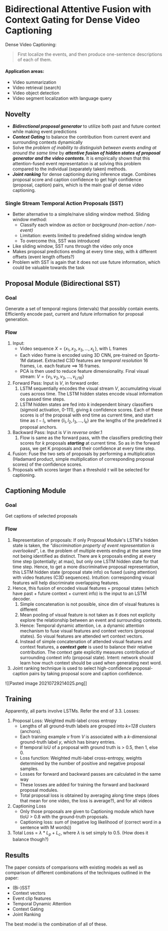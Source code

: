 # Bidirectional Attentive Fusion with Context Gating for Dense Video Captioning
Dense Video Captioning: 
> First localize the events, and then produce one-sentence descriptions of each of them. 

#### Application areas:
* Video summarization
* Video retrieval (search)
* Video object detection
* Video segment localization with language query

## Novelty
- ***Bidirectional proposal generator*** to utilize both past and future context while making event predictions
- ***Context Gating*** to balance the contribution from current event and surrounding contexts dynamically
- Solve the *problem of inability to distinguish between events ending at around the same time* by ***attentive fusion of hidden states of proposal generator and the video contents***. It is empirically shown that this attention-fused event representation is at solving this problem compared to the individual (separately taken) methods.
- ***Joint ranking*** for dense captioning during inference stage. Combines proposal score and caption confidence to get high confidence (proposal, caption) pairs, which is the main goal of dense video captioning.

### Single Stream Temporal Action Proposals (SST)
- Better alternative to a simple/naive sliding window method. 
Sliding window method:
	- Classify each window as *action* or *background (non-action / non-event)*
	- Limitation: events limited to predefined sliding window length
	- To overcome this, SST was introduced
- Like sliding window, SST runs through the video only once
- Makes proposal predictions ending at every time step, with *k* different offsets (event length offsets?)
- Problem with SST is again that it does not use future information, which could be valuable towards the task


## Proposal Module (Bidirectional SST)
### Goal
Generate a set of temporal regions (intervals) that possibly contain events. Efficiently encode past, current and future information for proposal generation.

### Flow
1. Input: 
	- Video sequence $X = \{x_1, x_2, x_3, ..., x_L\}$, with L frames
	- Each video frame is encoded using 3D CNN, pre-trained on Sports-1M dataset. Extracted C3D features are *temporal resolution* 16 frames, i.e. each feature ==> 16 frames.
	- PCA is then used to reduce feature dimensionality. Final visual stream: $V = \{v_1, v_2, v_3, ..., v_{L/16}\}$
2. Forward Pass: Input is $V$, in forward order.
	1. LSTM sequentially encodes the visual stream $V$, accumulating visual cues across time. The LSTM hidden states encode visual information os passed time steps.
	2. LSTM hidden states are fed into *k* independent binary classifiers (sigmoid activation, 0-111), giving *k* confidence scores. Each of these scores is of the proposal with end time as current time, and start time as $t - l_i$, where $\{l_1, l_2, l_3, ..., l_k\}$ are the lengths of the predefined *k* proposal anchors.
3. Backward Pass: Input is $V$ in *reverse* order.1
	1. Flow is same as the forward pass, with the classifiers predicting their scores for *k* proposals ***starting*** at current time. So as in the forward pass, we get K proposals and their confidence at every time step.
4. Fusion: Fuse the two sets of proposals by performing a multiplication (Hadamard product, simple multiplication of corresponding proposal scores) of the confidence scores.
5. Proposals with scores larger than a threshold $\tau$ will be selected for captioning.

## Captioning Module
### Goal
Get captions of selected proposals

### Flow
1. Representation of proposals: If only Proposal Module's LSTM's hidden state is taken, the *"discrimination property of event representation is overlooked"*, i.e. the problem of multiple events ending at the same time not being identified as distinct. There are k proposals ending at every time step (potentially; at max), but only one LSTM hidden state for that time step. Hence, to get a more discriminative proposal representation, this LSTM hidden state (proposal state info) os fused (using attention) with video features (C3D sequences). Intuition: corresponding visual features will help discriminate overlapping features.
2. Hence, this fusion of encoded visual features + proposal states (which have past + future context + current info) is the input to an LSTM decoder. 
	1. Simple concatenation is not possible, since dim of visual features is different
	2. Mean pooling of visual feature is not taken as it does not explicity explore the relationship between an event and surrounding contexts.
	3. Hence: Temporal dynamic attention, i.e. a dynamic attention mechanism to fuse visual features and context vectors (proposal states). So visual features are attended wrt context vectors.
	4. Instead of simple concatenation of attended visual features and context features, a ***context gate*** is used to balance their relative contribution. The context gate explicitly measures contribution of surrounding context info (proposal state). Intent: network should learn how much context should be used when generating next word.
3. Joint ranking technique is used to select high-confidence proposal-caption pairs by taking proposal score and caption confidence.

![[Pasted image 20210729214025.png]]

## Training
Apparently, all parts involve LSTMs. Refer the end of 3.3.
Losses:
1. Proposal Loss: Weighted multi-label cross entropy
	- Lengths of all ground-truth labels are grouped into *k=128* clusters (anchors).
	- Each training example $v$ from $V$ is associated with a *k*-dimensional ground-truth label *y*, which has binary entries.
	- If temporal IoU of a proposal with ground truth is > 0.5, then 1, else 0.
	- Loss function: Weighted multi-label cross-entropy, weights determined by the number of positive and negative proposal samples.
	- Losses for forward and backward passes are calculated in the same way
	- These losses are added for training the forward and backward proposal modules.
	- Total proposal loss is obtained by averaging along time steps (does that mean for one video, the loss is average?), and for all videos
2. Captioning Loss
	- Only those proposals are given to Captioning module which have tIoU > 0.8 with the ground-truth proposals.
	- Captioning loss: sum of (negative log likelihood of (correct word in  a sentence with M words))
3. Total Loss = $\lambda * L_p + L_c$, where $\lambda$ is set simply to 0.5. (How does it balance though?)

## Results
The paper consists of comparisons with existing models as well as comparison of different combinations of the techniques outlined in the paper:
- (Bi-)SST
- Context vectors
- Event clip features
- Temporal Dynamic Attention
- Context Gating
- Joint Ranking

The best model is the combination of all of these.